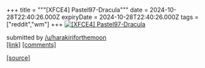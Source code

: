 +++
title = """[XFCE4] Pastel97-Dracula"""
date = 2024-10-28T22:40:26.000Z
expiryDate = 2024-10-28T22:40:26.000Z
tags = ["reddit","wm"]
+++
[![[XFCE4] Pastel97-Dracula](https://preview.redd.it/ui5gm8irrkxd1.png?width=640&crop=smart&auto=webp&s=a792577aea421755ffe268f17f7e3870685fc99b "[XFCE4] Pastel97-Dracula")](https://www.reddit.com/r/unixporn/comments/1geff9d/xfce4_pastel97dracula/)

submitted by [/u/harakiriforthemoon](https://www.reddit.com/user/harakiriforthemoon)  
[\[link\]](https://i.redd.it/ui5gm8irrkxd1.png) [\[comments\]](https://www.reddit.com/r/unixporn/comments/1geff9d/xfce4_pastel97dracula/)

[[source]](https://www.reddit.com/r/unixporn/comments/1geff9d/xfce4_pastel97dracula/)
